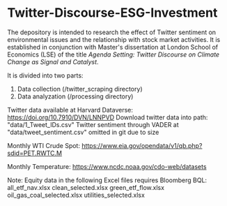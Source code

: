 # Twitter-Discourse-ESG-Investment

The depository is intended to research the effect of Twitter sentiment on environmental issues and the relationship with stock market activities. It is established in conjunction with Master's dissertation at London School of Economics (LSE) of the title _Agenda Setting: Twitter Discourse on Climate Change as Signal and Catalyst_.

It is divided into two parts:
1. Data collection (/twitter_scraping directory)
2. Data analyzation (/processing directory)

Twitter data available at Harvard Dataverse: https://doi.org/10.7910/DVN/LNNPVD
Download twitter data into path: "data/1_Tweet_IDs.csv"
Twitter sentiment through VADER at "data/tweet_sentiment.csv" omitted in git due to size

Monthly WTI Crude Spot:
https://www.eia.gov/opendata/v1/qb.php?sdid=PET.RWTC.M

Monthly Temperature:
https://www.ncdc.noaa.gov/cdo-web/datasets

Note: Equity data in the following Excel files requires Bloomberg BQL:
all_etf_nav.xlsx
clean_selected.xlsx
green_etf_flow.xlsx
oil_gas_coal_selected.xlsx
utilities_selected.xlsx

